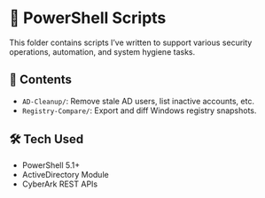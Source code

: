 # 🧰 PowerShell Scripts

This folder contains scripts I’ve written to support various security operations, automation, and system hygiene tasks.

## 📂 Contents
- `AD-Cleanup/`: Remove stale AD users, list inactive accounts, etc.
- `Registry-Compare/`: Export and diff Windows registry snapshots.

## 🛠 Tech Used
- PowerShell 5.1+
- ActiveDirectory Module
- CyberArk REST APIs

